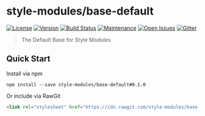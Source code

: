 style-modules/base-default
==========================

[![License][license-image]][license-link]
[![Version][version-image]][version-link]
[![Build Status][build-image]][build-link]
[![Maintenance](https://img.shields.io/maintenance/yes/2017.svg)][graph-link]
[![Open Issues][issues-image]][issues-link]
[![Gitter][gitter-image]][gitter-link]

> The Default Base for Style Modules

## Quick Start
Install via npm
```shell
npm install --save style-modules/base-default#0.1.0
```

Or include via RawGit
```html
<link rel="stylesheet" href="https://cdn.rawgit.com/style-modules/base-default/0.1.0/main.css" />
```

[license-image]: https://img.shields.io/github/license/style-modules/base-default.svg
[license-link]: https://github.com/style-modules/base-default/blob/master/LICENSE
[version-image]: https://img.shields.io/github/release/style-modules/base-default.svg
[version-link]: https://github.com/style-modules/base-default/releases
[build-image]:https://travis-ci.org/style-modules/base-default.svg?branch=master
[build-link]: https://travis-ci.org/style-modules/base-default
[graph-link]: https://github.com/style-modules/base-default/graphs/contributors
[issues-image]: https://img.shields.io/github/issues/style-modules/base-default.svg
[issues-link]: https://github.com/style-modules/base-default/issues
[gitter-image]: https://badges.gitter.im/style-modules.svg
[gitter-link]: https://gitter.im/style-modules
